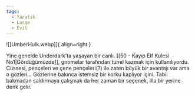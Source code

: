```yaml
---
tags:
  - Yaratık
  - Large
  - Evil
---  
```

  
![[UmberHulk.webp]]{ align=right }  
  
Yine genelde Underdark'ta yaşayan bir canlı. [[50 - Kayıp Elf Kulesi No1|Gördüğümüzde]], gnomelar tarafından tünel kazmak için kullanılıyordu. Cüssesi, pençeleri ve çene pençeleri(?) ile zaten büyük bir avantajı var ama o gözleri... Gözlerine bakınca istemsiz bir korku kaplıyor içini. Tabii bakmadan saldırmaya çalışmak da her zaman bir seçenek, illa bir yerine denk gelir.